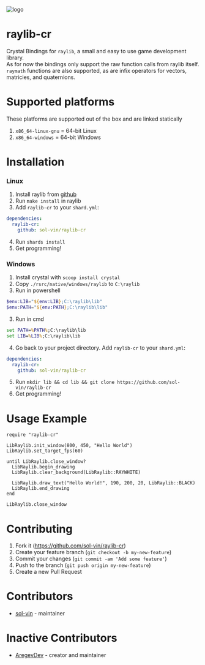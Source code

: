 ![logo](logo/raylib-cr_256x256.png)

# raylib-cr

Crystal Bindings for `raylib`, a small and easy to use game development library.  
As for now the bindings only support the raw function calls from raylib itself.
`raymath` functions are also supported, as are infix operators for vectors,
matricies, and quaternions.

# Supported platforms

These platforms are supported out of the box and are linked statically
1. `x86_64-linux-gnu` = 64-bit Linux
2. `x86_64-windows` = 64-bit Windows

# Installation

### Linux
1. Install raylib from [github](https://github.com/raysan5/raylib/releases)
2. Run `make install` in raylib
3. Add `raylib-cr` to your `shard.yml`:
```yml
dependencies:
  raylib-cr:
    github: sol-vin/raylib-cr
```
4. Run `shards install`
5. Get programming!

### Windows
1. Install crystal with `scoop install crystal`
2. Copy `./rsrc/native/windows/raylib` to `C:\raylib`
3. Run in powershell
```powershell
$env:LIB="${env:LIB};C:\raylib\lib"
$env:PATH="${env:PATH};C:\raylib\lib"
```
3. Run in cmd
```cmd
set PATH=%PATH%;C:\raylib\lib
set LIB=%LIB%;C:\raylib\lib
```
4. Go back to your project directory. Add `raylib-cr` to your `shard.yml`:
```yml
dependencies:
  raylib-cr:
    github: sol-vin/raylib-cr
```
5. Run `mkdir lib && cd lib && git clone https://github.com/sol-vin/raylib-cr`
6. Get programming!

# Usage Example

```crystal
require "raylib-cr"

LibRaylib.init_window(800, 450, "Hello World")
LibRaylib.set_target_fps(60)

until LibRaylib.close_window?
  LibRaylib.begin_drawing
  LibRaylib.clear_background(LibRaylib::RAYWHITE)
  
  LibRaylib.draw_text("Hello World!", 190, 200, 20, LibRaylib::BLACK)
  LibRaylib.end_drawing
end

LibRaylib.close_window
```

# Contributing

1. Fork it (https://github.com/sol-vin/raylib-cr)
2. Create your feature branch (`git checkout -b my-new-feature`)
3. Commit your changes (`git commit -am 'Add some feature'`)
4. Push to the branch (`git push origin my-new-feature`)
5. Create a new Pull Request

# Contributors
- [sol-vin](https://github.com/sol-vin) - maintainer

# Inactive Contributors
- [AregevDev](https://github.com/AregevDev) - creator and maintainer